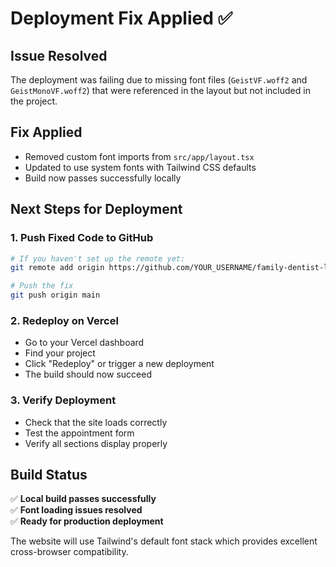 # Deployment Fix Applied ✅

## Issue Resolved
The deployment was failing due to missing font files (`GeistVF.woff2` and `GeistMonoVF.woff2`) that were referenced in the layout but not included in the project.

## Fix Applied
- Removed custom font imports from `src/app/layout.tsx`
- Updated to use system fonts with Tailwind CSS defaults
- Build now passes successfully locally

## Next Steps for Deployment

### 1. Push Fixed Code to GitHub
```bash
# If you haven't set up the remote yet:
git remote add origin https://github.com/YOUR_USERNAME/family-dentist-landing.git

# Push the fix
git push origin main
```

### 2. Redeploy on Vercel
- Go to your Vercel dashboard
- Find your project
- Click "Redeploy" or trigger a new deployment
- The build should now succeed

### 3. Verify Deployment
- Check that the site loads correctly
- Test the appointment form
- Verify all sections display properly

## Build Status
✅ **Local build passes successfully**  
✅ **Font loading issues resolved**  
✅ **Ready for production deployment**

The website will use Tailwind's default font stack which provides excellent cross-browser compatibility.
